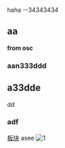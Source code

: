 haha --34343434

## aa

**from osc**

### aan333ddd

## a33dde

dd

### adf

[板块](./2233.md)
asee
![1](/img/3.png)


